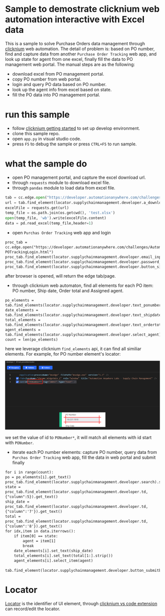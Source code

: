 # Sample to demostrate clicknium web automation interactive with Excel data

This is a sample to solve Purchase Orders data management through [clicknium](https://www.clickcorp.com) web automation.
The detail of problem is: based on PO number, find and capture data from another `Purchase Order Tracking` web app, and look up state for agent from one excel, finally fill the data to PO management web portal.
The manual steps are as the following:
- download excel from PO management portal.
- copy PO number from web portal.
- login and query PO data based on PO number.
- look up the agent info from excel based on state.
- fill the PO data into PO management portal.


# run this sample
- follow [clicknium getting started](https://www.clickcorp.com/documents?source=github) to set up develop environment.
- clone this sample repo.
- open `app.py` in visual studio code.
- press `F5` to debug the sample or press `CTRL+F5` to run sample.

# what the sample do
- open PO management portal, and capture the excel download url.
- through `requests` module to download excel file.
- through `pandas` module to load data from excel file. 

```python
tab = cc.edge.open("https://developer.automationanywhere.com/challenges/automationanywherelabs-supplychainmanagement.html")
url = tab.find_element(locator.supplychainmanagement.developer.a_downloadagentterritoryspreadsheet).get_property("href")
excelFile = requests.get(url)
temp_file = os.path.join(os.getcwd(), 'test.xlsx')
open(temp_file, 'wb').write(excelFile.content)
data = pd.read_excel(temp_file,header=1)
```

- open `Purchas Order Tracking` web app and login
  
```
proc_tab = cc.edge.open("https://developer.automationanywhere.com/challenges/AutomationAnywhereLabs-POTrackingLogin.html")
proc_tab.find_element(locator.supplychainmanagement.developer.email_inputemail).set_text("admin@procurementanywhere.com")
proc_tab.find_element(locator.supplychainmanagement.developer.password_inputpassword).set_text("paypacksh!p")
proc_tab.find_element(locator.supplychainmanagement.developer.button_signin).click()
```
after browser is opened, will return the edge tab/page.

- through clicknium web automaton, find all elements for each PO item: PO number, Ship date, Order total and Assigned agent.

```
po_elements = tab.find_elements(locator.supplychainmanagement.developer.text_ponumber)
date_elements = tab.find_elements(locator.supplychainmanagement.developer.text_shipdate)
total_elements = tab.find_elements(locator.supplychainmanagement.developer.text_ordertotal)
agent_elements = tab.find_elements(locator.supplychainmanagement.developer.select_agent)
count = len(po_elements)
```

here we leverage clicknium `find_elements` api, it can find all similiar elements. For example, for PO number element's locator:

![locator1](locator1.png)

we set the value of id to `PONumber*`, it will match all elements with id start with `PONumber`.

- iterate each PO number elements: capture PO number, query data from `Purchas Order Tracking` web app, fill the data in web portal and submit finally

```
for i in range(count):
po = po_elements[i].get_text()
proc_tab.find_element(locator.supplychainmanagement.developer.search).set_text(po)
state = proc_tab.find_element(locator.supplychainmanagement.developer.td, {"column":5}).get_text()
ship_date = proc_tab.find_element(locator.supplychainmanagement.developer.td, {"column":'7'}).get_text()
total = proc_tab.find_element(locator.supplychainmanagement.developer.td, {"column":'8'}).get_text()
for idx,item in data.iterrows():
    if item[0] == state:
        agent = item[1]
        break
    date_elements[i].set_text(ship_date)
    total_elements[i].set_text(total[1:].strip())
    agent_elements[i].select_item(agent)
    
tab.find_element(locator.supplychainmanagement.developer.button_submitbutton).click()
```

# Locator
[Locator](https://www.clickcorp.com/documents#automation/locator) is the identifier of UI element, through [clicknium vs code extension](https://marketplace.visualstudio.com/items?itemName=ClickCorp.clicknium) can record/edit the locator.


